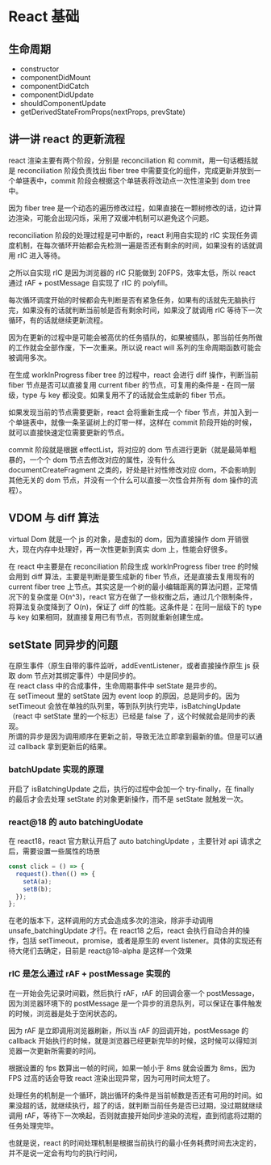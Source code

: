 # React 基础

## 生命周期

- constructor
- componentDidMount
- componentDidCatch
- componentDidUpdate
- shouldComponentUpdate
- getDerivedStateFromProps(nextProps, prevState)

## 讲一讲 react 的更新流程

react 渲染主要有两个阶段，分别是 reconciliation 和 commit，用一句话概括就是 reconciliation 阶段负责找出 fiber tree 中需要变化的组件，完成更新并放到一个单链表中，commit 阶段会根据这个单链表将改动点一次性渲染到 dom tree 中。

因为 fiber tree 是一个动态的遍历修改过程，如果直接在一颗树修改的话，边计算边渲染，可能会出现闪烁，采用了双缓冲机制可以避免这个问题。

reconciliation 阶段的处理过程是可中断的，react 利用自实现的 rIC 实现任务调度机制，在每次循环开始都会先检测一遍是否还有剩余的时间，如果没有的话就调用 rIC 进入等待。

之所以自实现 rIC 是因为浏览器的 rIC 只能做到 20FPS，效率太低，所以 react 通过 rAF + postMessage 自实现了 rIC 的 polyfill。

每次循环调度开始的时候都会先判断是否有紧急任务，如果有的话就先无脑执行完，如果没有的话就判断当前帧是否有剩余时间，如果没了就调用 rIC 等待下一次循环，有的话就继续更新流程。

因为在更新的过程中是可能会被高优的任务插队的，如果被插队，那当前任务所做的工作就会全部作废，下一次重来。所以说 react will 系列的生命周期函数可能会被调用多次。

在生成 workInProgress fiber tree 的过程中，react 会进行 diff 操作，判断当前 fiber 节点是否可以直接复用 current fiber 的节点，可复用的条件是 - 在同一层级，type 与 key 都没变。如果复用不了的话就会生成新的 fiber 节点。

如果发现当前的节点需要更新，react 会将重新生成一个 fiber 节点，并加入到一个单链表中，就像一条圣诞树上的灯带一样，这样在 commit 阶段开始的时候，就可以直接快速定位需要更新的节点。

commit 阶段就是根据 effectList，将对应的 dom 节点进行更新（就是最简单粗暴的，一个个 dom 节点去修改对应的属性，没有什么 documentCreateFragment 之类的，好处是针对性修改对应 dom，不会影响到其他无关的 dom 节点，并没有一个什么可以直接一次性合并所有 dom 操作的流程）。

## VDOM 与 diff 算法

virtual Dom 就是一个 js 的对象，是虚拟的 dom，因为直接操作 dom 开销很大，现在内存中处理好，再一次性更新到真实 dom 上，性能会好很多。

在 react 中主要是在 reconciliation 阶段生成 workInProgress fiber tree 的时候会用到 diff 算法，主要是判断是要生成新的 fiber 节点，还是直接去复用现有的 current fiber tree 上节点。其实这是一个树的最小编辑距离的算法问题，正常情况下的复杂度是 O(n^3)，react 官方在做了一些权衡之后，通过几个限制条件，将算法复杂度降到了 O(n)，保证了 diff 的性能。这条件是：在同一层级下的 type 与 key 如果相同，就直接复用已有节点，否则就重新创建生成。

## setState 同异步的问题

在原生事件（原生自带的事件监听，addEventListener，或者直接操作原生 js 获取 dom 节点对其绑定事件）中是同步的。  
在 react class 中的合成事件，生命周期事件中 setState 是异步的。  
在 setTimeout 里的 setState 因为 event loop 的原因，总是同步的。因为 setTimeout 会放在单独的队列里，等到队列执行完毕，isBatchingUpdate（react 中 setState 里的一个标志）已经是 false 了，这个时候就会是同步的表现。  
所谓的异步是因为调用顺序在更新之前，导致无法立即拿到最新的值。但是可以通过 callback 拿到更新后的结果。

### batchUpdate 实现的原理

开启了 isBatchingUpdate 之后，执行的过程中会加一个 try-finally，在 finally 的最后才会去处理 setState 的对象更新操作，而不是 setState 就触发一次。

### react@18 的 auto batchingUodate

在 react18，react 官方默认开启了 auto batchingUpdate ，主要针对 api 请求之后，需要设置一些属性的场景

```ts
const click = () => {
  request().then(() => {
    setA(a);
    setB(b);
  });
};
```

在老的版本下，这样调用的方式会造成多次的渲染，除非手动调用 unsafe_batchingUpdate 才行。在 react18 之后，react 会执行自动合并的操作，包括 setTimeout，promise，或者是原生的 event listener。具体的实现还有待大佬们去确定，目前是 react@18-alpha 是这样一个效果

### rIC 是怎么通过 rAF + postMessage 实现的

在一开始会先记录时间戳，然后执行 rAF，rAF 的回调会塞一个 postMessage，因为浏览器环境下的 postMessage 是一个异步的消息队列，可以保证在事件触发的时候，浏览器是处于空闲状态的。

因为 rAF 是立即调用浏览器刷新，所以当 rAF 的回调开始，postMessage 的 callback 开始执行的时候，就是浏览器已经更新完毕的时候，这时候可以得知浏览器一次更新所需要的时间。

根据设置的 fps 数算出一帧的时间，如果一帧小于 8ms 就会设置为 8ms，因为 FPS 过高的话会导致 react 渲染出现异常，因为可用时间太短了。

处理任务的机制是一个循环，跳出循环的条件是当前帧数是否还有可用的时间。如果没超的话，就继续执行，超了的话，就判断当前任务是否已过期，没过期就继续调用 rAF，等待下一次唤起，否则就直接开始同步渲染的流程，直到彻底将过期的任务处理完毕。

也就是说，react 的时间处理机制是根据当前执行的最小任务耗费时间去决定的，并不是说一定会有均匀的执行时间，
